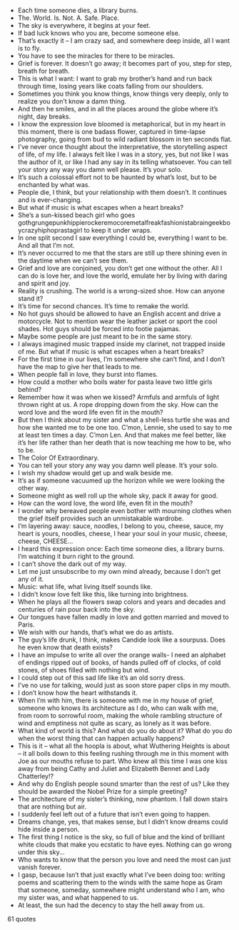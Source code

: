  - Each time someone dies, a library burns.
 - The. World. Is. Not. A. Safe. Place.
 - The sky is everywhere, it begins at your feet.
 - If bad luck knows who you are, become someone else.
 - That’s exactly it – I am crazy sad, and somewhere deep inside, all I want is to fly.
 - You have to see the miracles for there to be miracles.
 - Grief is forever. It doesn’t go away; it becomes part of you, step for step, breath for breath.
 - This is what I want: I want to grab my brother’s hand and run back through time, losing years like coats falling from our shoulders.
 - Sometimes you think you know things, know things very deeply, only to realize you don’t know a damn thing.
 - And then he smiles, and in all the places around the globe where it’s night, day breaks.
 - I know the expression love bloomed is metaphorical, but in my heart in this moment, there is one badass flower, captured in time-lapse photography, going from bud to wild radiant blossom in ten seconds flat.
 - I’ve never once thought about the interpretative, the storytelling aspect of life, of my life. I always felt like I was in a story, yes, but not like I was the author of it, or like I had any say in its telling whatsoever. You can tell your story any way you damn well please. It’s your solo.
 - It’s such a colossal effort not to be haunted by what’s lost, but to be enchanted by what was.
 - People die, I think, but your relationship with them doesn’t. It continues and is ever-changing.
 - But what if music is what escapes when a heart breaks?
 - She’s a sun-kissed beach girl who goes gothgrungepunkhippierockeremocoremetalfreakfashionistabraingeekboycrazyhiphoprastagirl to keep it under wraps.
 - In one split second I saw everything I could be, everything I want to be. And all that I’m not.
 - It’s never occurred to me that the stars are still up there shining even in the daytime when we can’t see them.
 - Grief and love are conjoined, you don’t get one without the other. All I can do is love her, and love the world, emulate her by living with daring and spirit and joy.
 - Reality is crushing. The world is a wrong-sized shoe. How can anyone stand it?
 - It’s time for second chances. It’s time to remake the world.
 - No hot guys should be allowed to have an English accent and drive a motorcycle. Not to mention wear the leather jacket or sport the cool shades. Hot guys should be forced into footie pajamas.
 - Maybe some people are just meant to be in the same story.
 - I always imagined music trapped inside my clarinet, not trapped inside of me. But what if music is what escapes when a heart breaks?
 - For the first time in our lives, I’m somewhere she can’t find, and I don’t have the map to give her that leads to me.
 - When people fall in love, they burst into flames.
 - How could a mother who boils water for pasta leave two little girls behind?
 - Remember how it was when we kissed? Armfuls and armfuls of light thrown right at us. A rope dropping down from the sky. How can the word love and the word life even fit in the mouth?
 - But then I think about my sister and what a shell-less turtle she was and how she wanted me to be one too. C’mon, Lennie, she used to say to me at least ten times a day. C’mon Len. And that makes me feel better, like it’s her life rather than her death that is now teaching me how to be, who to be.
 - The Color Of Extraordinary.
 - You can tell your story any way you damn well please. It’s your solo.
 - I wish my shadow would get up and walk beside me.
 - It’s as if someone vacuumed up the horizon while we were looking the other way.
 - Someone might as well roll up the whole sky, pack it away for good.
 - How can the word love, the word life, even fit in the mouth?
 - I wonder why bereaved people even bother with mourning clothes when the grief itself provides such an unmistakable wardrobe.
 - I’m layering away: sauce, noodles, I belong to you, cheese, sauce, my heart is yours, noodles, cheese, I hear your soul in your music, cheese, cheese, CHEESE...
 - I heard this expression once: Each time someone dies, a library burns. I’m watching it burn right to the ground.
 - I can’t shove the dark out of my way.
 - Let me just unsubscribe to my own mind already, because I don’t get any of it.
 - Music: what life, what living itself sounds like.
 - I didn’t know love felt like this, like turning into brightness.
 - When he plays all the flowers swap colors and years and decades and centuries of rain pour back into the sky.
 - Our tongues have fallen madly in love and gotten married and moved to Paris.
 - We wish with our hands, that’s what we do as artists.
 - The guy’s life drunk, I think, makes Candide look like a sourpuss. Does he even know that death exists?
 - I have an impulse to write all over the orange walls- I need an alphabet of endings ripped out of books, of hands pulled off of clocks, of cold stones, of shoes filled with nothing but wind.
 - I could step out of this sad life like it’s an old sorry dress.
 - I’ve no use for talking, would just as soon store paper clips in my mouth.
 - I don’t know how the heart withstands it.
 - When I’m with him, there is someone with me in my house of grief, someone who knows its architecture as I do, who can walk with me, from room to sorrowful room, making the whole rambling structure of wind and emptiness not quite as scary, as lonely as it was before.
 - What kind of world is this? And what do you do about it? What do you do when the worst thing that can happen actually happens?
 - This is it – what all the hoopla is about, what Wuthering Heights is about – it all boils down to this feeling rushing through me in this moment with Joe as our mouths refuse to part. Who knew all this time I was one kiss away from being Cathy and Juliet and Elizabeth Bennet and Lady Chatterley!?
 - And why do English people sound smarter than the rest of us? Like they should be awarded the Nobel Prize for a simple greeting?
 - The architecture of my sister’s thinking, now phantom. I fall down stairs that are nothing but air.
 - I suddenly feel left out of a future that isn’t even going to happen.
 - Dreams change, yes, that makes sense, but I didn’t know dreams could hide inside a person.
 - The first thing I notice is the sky, so full of blue and the kind of brilliant white clouds that make you ecstatic to have eyes. Nothing can go wrong under this sky...
 - Who wants to know that the person you love and need the most can just vanish forever.
 - I gasp, because Isn’t that just exactly what I’ve been doing too: writing poems and scattering them to the winds with the same hope as Gram that someone, someday, somewhere might understand who I am, who my sister was, and what happened to us.
 - At least, the sun had the decency to stay the hell away from us.

61 quotes